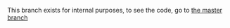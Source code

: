 This branch exists for internal purposes, to see the code, go to [the master branch](../../tree/main)
